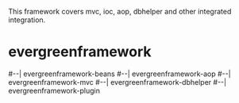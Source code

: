 This framework covers mvc, ioc, aop, dbhelper and other integrated integration.

# evergreenframework
#--| evergreenframework-beans
#--| evergreenframework-aop
#--| evergreenframework-mvc
#--| evergreenframework-dbhelper
#--| evergreenframework-plugin

